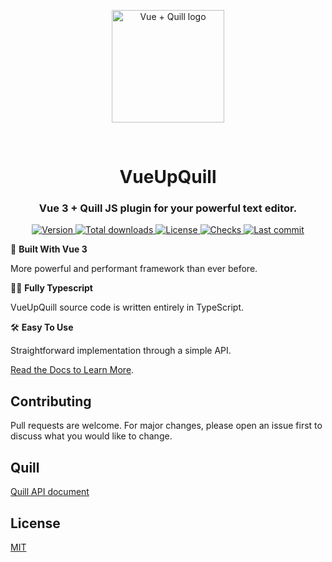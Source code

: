 <p align="center">
  <a href="https://vueup.github.io/vueup-quill/" target="_blank" rel="noopener noreferrer">
    <img height="180" src="https://vueup.github.io/vueup-quill/quill.svg" alt="Vue + Quill logo">
  </a>
</p>
<br/>
<h1 align="center">VueUpQuill</h1>
<h3 align="center">
  Vue 3 + Quill JS plugin for your powerful text editor.
</h3>
<p align="center">
  <a href="https://www.npmjs.com/package/@vueup/quill" title="Version">
    <img src="https://img.shields.io/npm/v/@vueup/quill?color=blue" alt="Version">
  </a>
  <a href="https://www.npmjs.com/package/@vueup/quill" title="Total downloads">
    <img src="https://img.shields.io/npm/dt/@vueup/quill" alt="Total downloads">
  </a>
  <a href="https://www.npmjs.com/package/@vueup/quill" title="License">
    <img src="https://img.shields.io/npm/l/@vueup/quill?color=orange" alt="License">
  </a>
  <a href="https://github.com/vueup/vueup-quill" title="Checks">
    <img src="https://img.shields.io/github/checks-status/vueup/vueup-quill/master?logo=github" alt="Checks">
  </a>
  <a href="https://github.com/vueup/vueup-quill" title="Last commit">
    <img src="https://img.shields.io/github/last-commit/vueup/vueup-quill?logo=github" alt="Last commit">
  </a>
 </p>

💚 **Built With Vue 3**

More powerful and performant framework than ever before.

🧙‍♂️ **Fully Typescript**

VueUpQuill source code is written entirely in TypeScript.

🛠️ **Easy To Use**

Straightforward implementation through a simple API.

[Read the Docs to Learn More](https://vueup.github.io/vueup-quill/).

## Contributing
Pull requests are welcome. For major changes, please open an issue first to discuss what you would like to change.

## Quill
[Quill API document](https://quilljs.com/docs/quickstart/)

## License
[MIT](https://choosealicense.com/licenses/mit/)

